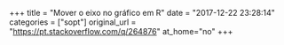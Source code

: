 +++
title = "Mover o eixo no gráfico em R"
date = "2017-12-22 23:28:14"
categories = ["sopt"]
original_url = "https://pt.stackoverflow.com/q/264876"
at_home="no"
+++


